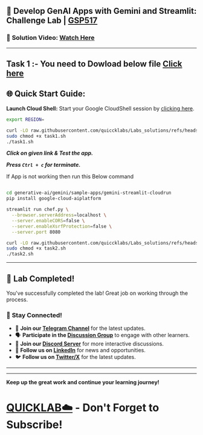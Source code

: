 ## 🚀 Develop GenAI Apps with Gemini and Streamlit: Challenge Lab | [GSP517](https://www.cloudskillsboost.google/paths/236/course_templates/978/labs/488168)

### 🔗 **Solution Video:** [Watch Here](https://youtu.be/p5Nv8-ngi1o)

---

## Task 1 :- You need to Dowload below file [Click here](https://github.com/quiccklabs/Labs_solutions/blob/master/Develop%20GenAI%20Apps%20with%20Gemini%20and%20Streamlit%20Challenge%20Lab/prompt.ipynb)


## 🌐 **Quick Start Guide:**

**Launch Cloud Shell:**
Start your Google CloudShell session by [clicking here](https://console.cloud.google.com/home/dashboard?project=&pli=1&cloudshell=true).

```bash
export REGION=
```

```bash
curl -LO raw.githubusercontent.com/quiccklabs/Labs_solutions/refs/heads/master/Develop%20GenAI%20Apps%20with%20Gemini%20and%20Streamlit%20Challenge%20Lab/task1.sh
sudo chmod +x task1.sh
./task1.sh
```

***Click on given link & Test the app.***

***Press ```Ctrl + c``` for terminate.***


If App is not working then run this Below command 

```bash

cd generative-ai/gemini/sample-apps/gemini-streamlit-cloudrun
pip install google-cloud-aiplatform

streamlit run chef.py \
  --browser.serverAddress=localhost \
  --server.enableCORS=false \
  --server.enableXsrfProtection=false \
  --server.port 8080
```

```bash
curl -LO raw.githubusercontent.com/quiccklabs/Labs_solutions/refs/heads/master/Develop%20GenAI%20Apps%20with%20Gemini%20and%20Streamlit%20Challenge%20Lab/task2.sh
sudo chmod +x task2.sh
./task2.sh
```

---

## 🎉 **Lab Completed!**

You've successfully completed the lab! Great job on working through the process.

### 🌟 **Stay Connected!**

- 🔔 **Join our [Telegram Channel](https://t.me/quiccklab)** for the latest updates.
- 🗣 **Participate in the [Discussion Group](https://t.me/Quicklabchat)** to engage with other learners.
- 💬 **Join our [Discord Server](https://discord.gg/7fAVf4USZn)** for more interactive discussions.
- 💼 **Follow us on [LinkedIn](https://www.linkedin.com/company/quicklab-linkedin/)** for news and opportunities.
- 🐦 **Follow us on [Twitter/X](https://x.com/quicklab7)** for the latest updates.


---
---

**Keep up the great work and continue your learning journey!**

# [QUICKLAB☁️](https://www.youtube.com/@quick_lab) - Don't Forget to Subscribe!
